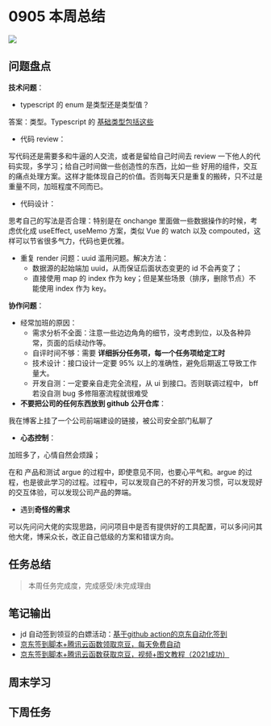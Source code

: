 
# 0905 本周总结

![](http://h2.ioliu.cn/bing/MoonJellyDay_ZH-CN4121466496_1920x1080.jpg)

## 问题盘点

**技术问题**：

- typescript 的 enum 是类型还是类型值？

答案：类型。Typescript 的 [基础类型包括这些](https://www.runoob.com/typescript/ts-type.html)

- 代码 review：

写代码还是需要多和牛逼的人交流，或者是留给自己时间去 review 一下他人的代码实现，多学习；给自己时间做一些创造性的东西，比如一些 好用的组件，交互的痛点处理方案。这样才能体现自己的价值。否则每天只是重复的搬砖，只不过是重量不同，加班程度不同而已。

- 代码设计：

思考自己的写法是否合理：特别是在 onchange 里面做一些数据操作的时候，考虑优化成 useEffect, useMemo 方案，类似 Vue 的 watch 以及 compouted，这样可以节省很多气力，代码也更优雅。

- 重复 render 问题：uuid 滥用问题。解决方法：
  - 数据源的起始端加 uuid，从而保证后面状态变更的 id 不会再变了；
  - 直接使用 map 的 index 作为 key；但是某些场景（排序，删除节点）不能使用 index 作为 key。

**协作问题**：

- 经常加班的原因：
  - 需求分析不全面：注意一些边边角角的细节，没考虑到位，以及各种异常，页面的后续动作等。
  - 自评时间不够：需要 **详细拆分任务项，每一个任务项给定工时**
  - 技术设计：接口设计一定要 95% 以上的准确性，避免后期返工导致工作量大。
  - 开发自测：一定要亲自走完全流程，从 ui 到接口。否则联调过程中， bff 若没自测 bug 多修阻塞流程就很难受
- **不要把公司的任何东西放到 github 公开仓库**：

我在博客上挂了一个公司前端建设的链接，被公司安全部门私聊了

- **心态控制**：

加班多了，心情自然会烦躁；

在和 产品和测试 argue 的过程中，即使意见不同，也要心平气和。argue 的过程，也是彼此学习的过程。过程中，可以发现自己的不好的开发习惯，可以发现好的交互体验，可以发现公司产品的弊端。

- 遇到**奇怪的需求**

可以先问问大佬的实现思路，问问项目中是否有提供好的工具配置，可以多问问其他大佬，博采众长，改正自己低级的方案和错误方向。


## 任务总结
> 本周任务完成度，完成感受/未完成理由

## 笔记输出

- jd 自动签到领豆的白嫖活动：[基于github action的京东自动化签到
](https://github.com/xcqlucky/JD_Sign_Action)
- [京东签到脚本+腾讯云函数领取京豆，每天免费自动](https://www.bilibili.com/video/BV1uf4y1V762)
- [京东签到脚本+腾讯云函数获取京豆，视频+图文教程（2021成功）](https://guozh.net/jingdong-sign-in-script/)

## 周末学习

## 下周任务

